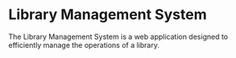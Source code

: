 # Library Management System

The Library Management System is a web application designed to efficiently manage the operations of a library.